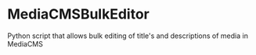 # MediaCMSBulkEditor
Python script that allows bulk editing of title's and descriptions of media in MediaCMS
